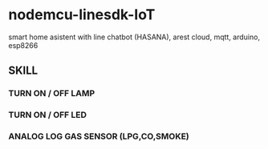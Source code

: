 # nodemcu-linesdk-IoT
smart home asistent with line chatbot (HASANA), arest cloud, mqtt, arduino, esp8266

## SKILL
### TURN ON / OFF LAMP
### TURN ON / OFF LED
### ANALOG LOG GAS SENSOR (LPG,CO,SMOKE)
